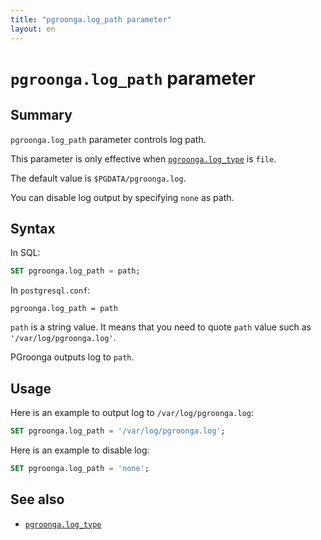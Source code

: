 ```yaml
---
title: "pgroonga.log_path parameter"
layout: en
---
```


# `pgroonga.log_path` parameter

## Summary

`pgroonga.log_path` parameter controls log path.

This parameter is only effective when [`pgroonga.log_type`](log_type.html) is `file`.

The default value is `$PGDATA/pgroonga.log`.

You can disable log output by specifying `none` as path.

## Syntax

In SQL:

```sql
SET pgroonga.log_path = path;
```

In `postgresql.conf`:

```text
pgroonga.log_path = path
```

`path` is a string value. It means that you need to quote `path` value such as `'/var/log/pgroonga.log'`.

PGroonga outputs log to `path`.

## Usage

Here is an example to output log to `/var/log/pgroonga.log`:

```sql
SET pgroonga.log_path = '/var/log/pgroonga.log';
```

Here is an example to disable log:

```sql
SET pgroonga.log_path = 'none';
```

## See also

  * [`pgroonga.log_type`](log_type.html)
